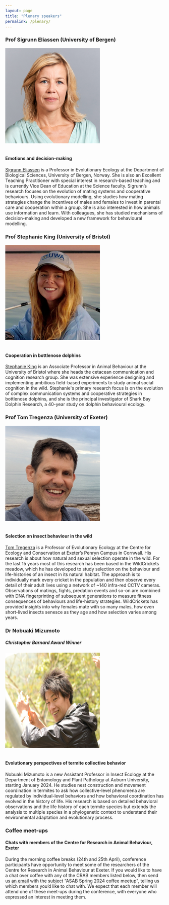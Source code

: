 ```yaml
---
layout: page
title: "Plenary speakers"
permalink: /plenary/
---
```

<h3>Prof Sigrunn Eliassen (University of Bergen) </h3>
<div style="text-align:left"><img class="image" src="/assets/images/Eliassen.jpg" alt="Sigrunn Eliaseen" width="300" height="300" /></div><br/>
<h4>Emotions and decision-making</h4>
<p><a href="https://www.uib.no/en/persons/Sigrunn.Eliassen">Sigrunn Eliassen</a> is a Professor in Evolutionary Ecology at the Department of Biological Sciences, University of Bergen, Norway. She is also an Excellent Teaching Practitioner with special interest in research-based teaching and is currently Vice Dean of Education at the Science faculty. Sigrunn’s research focuses on the evolution of mating systems and cooperative behaviours. Using evolutionary modelling, she studies how mating strategies change the incentives of males and females to invest in parental care and cooperation within a group. She is also interested in how animals use information and learn. With colleagues, she has studied mechanisms of decision-making and developed a new framework for behavioural modelling.</p>

<h3>Prof Stephanie King (University of Bristol)</h3>
<div style="text-align:left"><img class="image" src="/assets/images/King profile.jpeg" alt="Stephanie King on a boat" width="300" height="300" /></div><br/>
<h4>Cooperation in bottlenose dolphins</h4>
<p><a href="http://www.cetaceancommcog.com/the-team.html">Stephanie King</a> is an Associate Professor in Animal Behaviour at the University of Bristol where she heads the cetacean communication and cognition research group. She  was extensive experience designing and implementing ambitious field-based experiments to study animal social cognition in the wild. Stephanie's primary research focus is on the evolution of complex communication systems and cooperative strategies in bottlenose dolphins, and she is the principal investigator of Shark Bay Dolphin Research, a 40-year study on dolphin behavioural ecology.</p>

<h3>Prof Tom Tregenza (University of Exeter)</h3>
<div style="text-align:left"><img class="image" src="/assets/images/Treganza.jpg" alt="Tom Tregenza" width="300" height="300" /></div><br/>
<h4>Selection on insect behaviour in the wild</h4>
<p><a href="http://www.selfishgene.org/Tom/index.htm">Tom Tregenza</a> is a Professor of Evolutionary Ecology at the Centre for Ecology and Conservation at Exeter’s Penryn Campus in Cornwall. His research is about how natural and sexual selection operate in the wild.  For the last 15 years most of this research has been based in the WildCrickets meadow, which he has developed to study selection on the behaviour and life-histories of an insect in its natural habitat.  The approach is to individually mark every cricket in the population and then observe every detail of their adult lives using a network of ~140 infra-red CCTV cameras.  Observations of matings, fights, predation events and so-on are combined with DNA fingerprinting of subsequent generations to measure fitness consequences of behaviours and life-history strategies.  WildCrickets has provided insights into why females mate with so many males, how even short-lived insects senesce as they age and how selection varies among years.</p>

<h3>Dr Nobuaki Mizumoto</h3>
<h5>Christopher Barnard Award Winner</h5>
<div style="text-align:left"><img class="image" src="/assets/images/Mizumoto.jpg" alt="Nobuaki Mizumoto" width="300" height="300" /></div><br/>
<h4>Evolutionary perspectives of termite collective behavior</h4>
<p>Nobuaki Mizumoto is a new Assistant Professor in Insect Ecology at the Department of Entomology and Plant Pathology at Auburn University, starting January 2024. He studies nest construction and movement coordination in termites to ask how collective-level phenomena are regulated by individual-level behaviors and how behavioral coordination has evolved in the history of life. His research is based on detailed behavioral observations and the life history of each termite species but extends the analysis to multiple species in a phylogenetic context to understand their environmental adaptation and evolutionary process. </p>

<h3>Coffee meet-ups</h3>
<h4>Chats with members of the Centre for Research in Animal Behaviour, Exeter</h4>
<p>During the morning coffee breaks (24th  and 25th April), conference participants have opportunity to meet some of the researchers of the Centre for Research in Animal Behaviour at Exeter.   
If you would like to have a chat over coffee with any of the CRAB members listed below, then send us <a href="mailto:ASABSpring2024@gmail.com" target="_blank">an email</a> with the subject “ASAB Spring 2024 coffee meetup", telling us which members you’d like to chat with. We expect that each member will attend one of these meet-ups during the conference, with everyone who expressed an interest in meeting them. </p>
